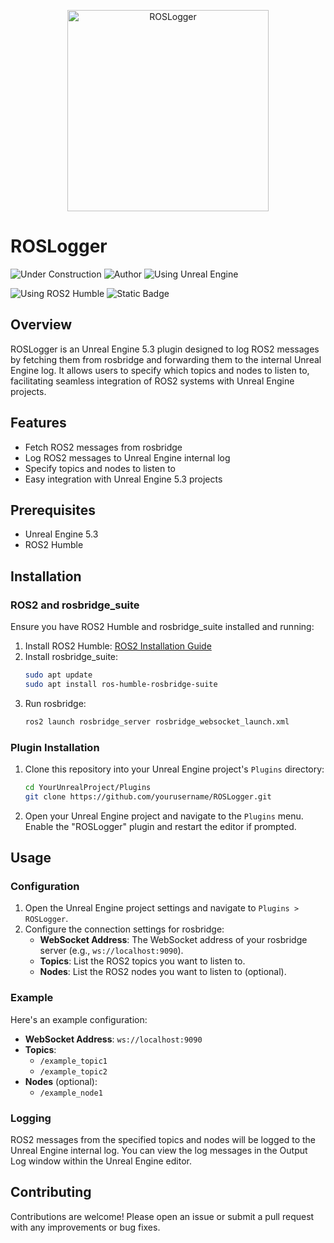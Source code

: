 <p align="center">
<img width="322" alt="ROSLogger" src="https://github.com/user-attachments/assets/174dcc90-0ee3-4cbe-aea7-8798d7ea554d" />
</p>

# ROSLogger
![Under Construction](https://img.shields.io/badge/status-under%20construction-orange?logo=vlcmediaplayer&logoColor=ffffff)
![Author](https://img.shields.io/badge/author-Manuel%20Eiter-blue)
![Using Unreal Engine](https://img.shields.io/badge/using-Unreal%20Engine-purple?logo=unrealengine)

![Using ROS2 Humble](https://img.shields.io/badge/using-ROS2%20Humble-green?logo=ros)
![Static Badge](https://img.shields.io/badge/Patiiiiiii-UNSAFE-red?logo=pipx&logoColor=red&logoSize=Auto)

## Overview

ROSLogger is an Unreal Engine 5.3 plugin designed to log ROS2 messages by fetching them from rosbridge and forwarding them to the internal Unreal Engine log. It allows users to specify which topics and nodes to listen to, facilitating seamless integration of ROS2 systems with Unreal Engine projects.

## Features

- Fetch ROS2 messages from rosbridge
- Log ROS2 messages to Unreal Engine internal log
- Specify topics and nodes to listen to
- Easy integration with Unreal Engine 5.3 projects

## Prerequisites

- Unreal Engine 5.3
- ROS2 Humble

## Installation

### ROS2 and rosbridge_suite

Ensure you have ROS2 Humble and rosbridge_suite installed and running:

1. Install ROS2 Humble: [ROS2 Installation Guide](https://docs.ros.org/en/humble/Installation.html)
2. Install rosbridge_suite:
    ```bash
    sudo apt update
    sudo apt install ros-humble-rosbridge-suite
    ```
3. Run rosbridge:
    ```bash
    ros2 launch rosbridge_server rosbridge_websocket_launch.xml
    ```

### Plugin Installation

1. Clone this repository into your Unreal Engine project's `Plugins` directory:
    ```bash
    cd YourUnrealProject/Plugins
    git clone https://github.com/yourusername/ROSLogger.git
    ```

2. Open your Unreal Engine project and navigate to the `Plugins` menu. Enable the "ROSLogger" plugin and restart the editor if prompted.

## Usage

### Configuration

1. Open the Unreal Engine project settings and navigate to `Plugins > ROSLogger`.
2. Configure the connection settings for rosbridge:
    - **WebSocket Address**: The WebSocket address of your rosbridge server (e.g., `ws://localhost:9090`).
    - **Topics**: List the ROS2 topics you want to listen to.
    - **Nodes**: List the ROS2 nodes you want to listen to (optional).

### Example

Here's an example configuration:

- **WebSocket Address**: `ws://localhost:9090`
- **Topics**:
    - `/example_topic1`
    - `/example_topic2`
- **Nodes** (optional):
    - `/example_node1`

### Logging

ROS2 messages from the specified topics and nodes will be logged to the Unreal Engine internal log. You can view the log messages in the Output Log window within the Unreal Engine editor.

## Contributing

Contributions are welcome! Please open an issue or submit a pull request with any improvements or bug fixes.
